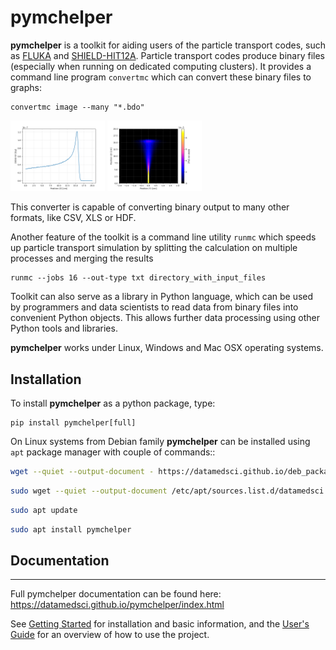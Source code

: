 # pymchelper

**pymchelper** is a toolkit for aiding users of the particle transport codes, such as [FLUKA](http://fluka.cern/) and [SHIELD-HIT12A](https://shieldhit.org/).
Particle transport codes produce binary files (especially when running on dedicated computing clusters).
It provides a command line program `convertmc` which can convert these binary files to graphs:

```
convertmc image --many "*.bdo"
```

<p float="left">
  <img src="/docs/default_1d.png" width="30%" />
  <img src="/docs/default_2d.png" width="30%" />
</p>

This converter is capable of converting binary output to many other formats, like CSV, XLS or HDF.

Another feature of the toolkit is a command line utility `runmc` which speeds up particle transport simulation by splitting the calculation on multiple processes and merging the results

```
runmc --jobs 16 --out-type txt directory_with_input_files
```

Toolkit can also serve as a library in Python language, which can be used by programmers and data scientists to read data from binary files into convenient Python objects. This allows further data processing using other Python tools and libraries.

**pymchelper** works under Linux, Windows and Mac OSX operating systems.

## Installation

To install **pymchelper** as a python package, type:

```
pip install pymchelper[full]
```

On Linux systems from Debian family **pymchelper** can be installed using `apt` package manager with couple of commands::

```bash
wget --quiet --output-document - https://datamedsci.github.io/deb_package_repository/public.gpg | sudo apt-key add -
```
```bash
sudo wget --quiet --output-document /etc/apt/sources.list.d/datamedsci.list https://datamedsci.github.io/deb_package_repository/datamedsci.list
```
```bash
sudo apt update
```
```bash
sudo apt install pymchelper
```

## Documentation

---

 Full pymchelper documentation can be found here: https://datamedsci.github.io/pymchelper/index.html

See [Getting Started](https://datamedsci.github.io/pymchelper/getting_started.html) for installation and basic information, and the [User&#39;s Guide](https://datamedsci.github.io/pymchelper/user_guide.html) for an overview of how to use the project.
